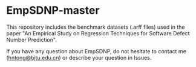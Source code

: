 # EmpSDNP-master

This repository includes the benchmark datasets (.arff files) used in the paper "An Empirical Study on Regression Techniques for Software Defect Number Prediction".

If you have any question about EmpSDNP, do not hesitate to contact me (hntong@bjtu.edu.cn) or describe your question in Issues.
